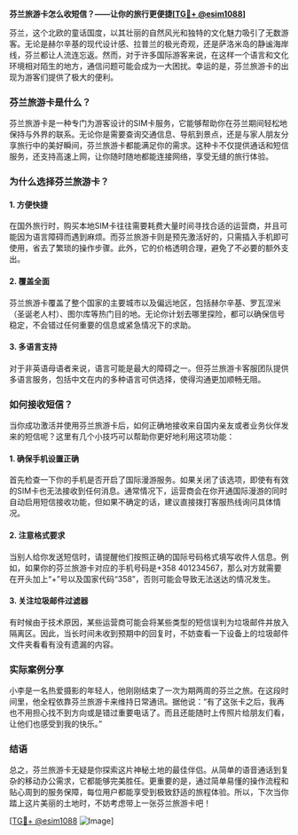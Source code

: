 **芬兰旅游卡怎么收短信？——让你的旅行更便捷[[TG💪+ @esim1088](https://t.me/s/esim1088)]**

芬兰，这个北欧的童话国度，以其壮丽的自然风光和独特的文化魅力吸引了无数游客。无论是赫尔辛基的现代设计感、拉普兰的极光奇观，还是萨洛米岛的静谧海岸线，芬兰都让人流连忘返。然而，对于许多国际游客来说，在这样一个语言和文化环境相对陌生的地方，通信问题可能会成为一大困扰。幸运的是，芬兰旅游卡的出现为游客们提供了极大的便利。

### 芬兰旅游卡是什么？

芬兰旅游卡是一种专门为游客设计的SIM卡服务，它能够帮助你在芬兰期间轻松地保持与外界的联系。无论你是需要查询交通信息、导航到景点，还是与家人朋友分享旅行中的美好瞬间，芬兰旅游卡都能满足你的需求。这种卡不仅提供通话和短信服务，还支持高速上网，让你随时随地都能连接网络，享受无缝的旅行体验。

### 为什么选择芬兰旅游卡？

#### 1. **方便快捷**
   在国外旅行时，购买本地SIM卡往往需要耗费大量时间寻找合适的运营商，并且可能因为语言障碍而遇到麻烦。而芬兰旅游卡则是预先激活好的，只需插入手机即可使用，省去了繁琐的操作步骤。此外，它的价格透明合理，避免了不必要的额外支出。

#### 2. **覆盖全面**
   芬兰旅游卡覆盖了整个国家的主要城市以及偏远地区，包括赫尔辛基、罗瓦涅米（圣诞老人村）、图尔库等热门目的地。无论你计划去哪里探险，都可以确保信号稳定，不会错过任何重要的信息或紧急情况下的求助。

#### 3. **多语言支持**
   对于非英语母语者来说，语言可能是最大的障碍之一。但芬兰旅游卡客服团队提供多语言服务，包括中文在内的多种语言可供选择，使得沟通更加顺畅无阻。

### 如何接收短信？

当你成功激活并使用芬兰旅游卡后，如何正确地接收来自国内亲友或者业务伙伴发来的短信呢？这里有几个小技巧可以帮助你更好地利用这项功能：

#### 1. 确保手机设置正确
   首先检查一下你的手机是否开启了国际漫游服务。如果关闭了该选项，即使有有效的SIM卡也无法接收到任何消息。通常情况下，运营商会在你开通国际漫游的同时自动启用短信接收功能，但如果不确定的话，建议直接拨打客服热线询问具体情况。

#### 2. 注意格式要求
   当别人给你发送短信时，请提醒他们按照正确的国际号码格式填写收件人信息。例如，如果你的芬兰旅游卡对应的手机号码是+358 401234567，那么对方就需要在开头加上“+”号以及国家代码“358”，否则可能会导致无法送达的情况发生。

#### 3. 关注垃圾邮件过滤器
   有时候由于技术原因，某些运营商可能会将某些类型的短信误判为垃圾邮件并放入隔离区。因此，当长时间未收到预期中的回复时，不妨查看一下设备上的垃圾邮件文件夹看看有没有遗漏的内容。

### 实际案例分享

小李是一名热爱摄影的年轻人，他刚刚结束了一次为期两周的芬兰之旅。在这段时间里，他全程依靠芬兰旅游卡来维持日常通讯。据他说：“有了这张卡之后，我再也不用担心找不到方向或是错过重要电话了。而且还能随时上传照片给朋友们看，让他们也感受到我的快乐。”

### 结语

总之，芬兰旅游卡无疑是你探索这片神秘土地的最佳伴侣。从简单的语音通话到复杂的移动办公需求，它都能够完美胜任。更重要的是，通过简单易懂的操作流程和贴心周到的服务保障，每位用户都能享受到极致舒适的旅程体验。所以，下次当你踏上这片美丽的土地时，不妨考虑带上一张芬兰旅游卡吧！

[[TG💪+ @esim1088](https://t.me/s/esim1088) ![Image](https://i.postimg.cc/4NQfJmqS/Snipaste-2025-05-13-00-14-12.png)]